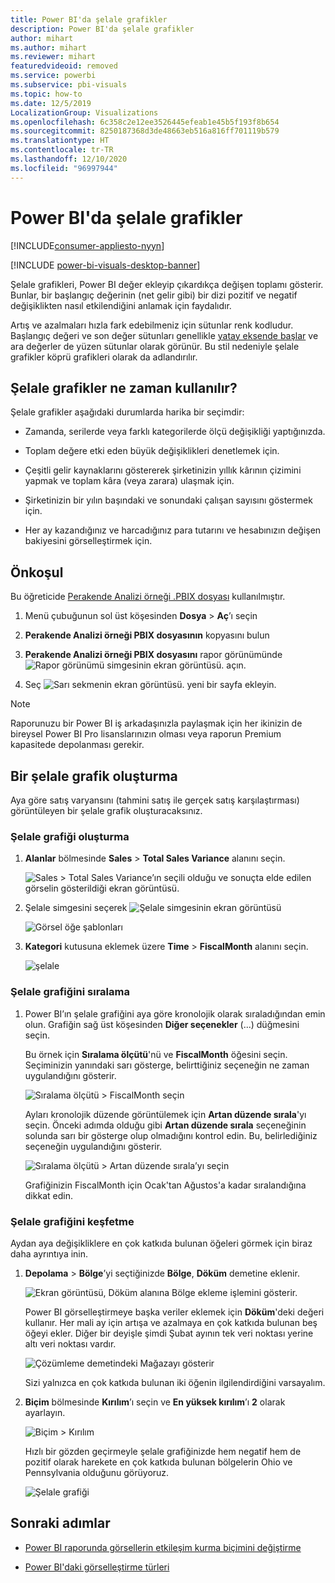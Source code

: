 ```yaml
---
title: Power BI'da şelale grafikler
description: Power BI'da şelale grafikler
author: mihart
ms.author: mihart
ms.reviewer: mihart
featuredvideoid: removed
ms.service: powerbi
ms.subservice: pbi-visuals
ms.topic: how-to
ms.date: 12/5/2019
LocalizationGroup: Visualizations
ms.openlocfilehash: 6c358c2e12ee3526445efeab1e45b5f193f8b654
ms.sourcegitcommit: 8250187368d3de48663eb516a816ff701119b579
ms.translationtype: HT
ms.contentlocale: tr-TR
ms.lasthandoff: 12/10/2020
ms.locfileid: "96997944"
---
```

# <a name="waterfall-charts-in-power-bi"></a>Power BI'da şelale grafikler

[!INCLUDE[consumer-appliesto-nyyn](../includes/consumer-appliesto-nyyn.md)]

[!INCLUDE [power-bi-visuals-desktop-banner](../includes/power-bi-visuals-desktop-banner.md)]

Şelale grafikleri, Power BI değer ekleyip çıkardıkça değişen toplamı gösterir. Bunlar, bir başlangıç değerinin (net gelir gibi) bir dizi pozitif ve negatif değişiklikten nasıl etkilendiğini anlamak için faydalıdır.

Artış ve azalmaları hızla fark edebilmeniz için sütunlar renk kodludur. Başlangıç değeri ve son değer sütunları genellikle [yatay eksende başlar](https://support.office.com/article/Create-a-waterfall-chart-in-Office-2016-for-Windows-8de1ece4-ff21-4d37-acd7-546f5527f185#BKMK_Float "yatay eksende başlat") ve ara değerler de yüzen sütunlar olarak görünür. Bu stil nedeniyle şelale grafikler köprü grafikleri olarak da adlandırılır.

## <a name="when-to-use-a-waterfall-chart"></a>Şelale grafikler ne zaman kullanılır?

Şelale grafikler aşağıdaki durumlarda harika bir seçimdir:

* Zamanda, serilerde veya farklı kategorilerde ölçü değişikliği yaptığınızda.

* Toplam değere etki eden büyük değişiklikleri denetlemek için.

* Çeşitli gelir kaynaklarını göstererek şirketinizin yıllık kârının çizimini yapmak ve toplam kâra (veya zarara) ulaşmak için.

* Şirketinizin bir yılın başındaki ve sonundaki çalışan sayısını göstermek için.

* Her ay kazandığınız ve harcadığınız para tutarını ve hesabınızın değişen bakiyesini görselleştirmek için.

## <a name="prerequisite"></a>Önkoşul

Bu öğreticide [Perakende Analizi örneği .PBIX dosyası](https://download.microsoft.com/download/9/6/D/96DDC2FF-2568-491D-AAFA-AFDD6F763AE3/Retail%20Analysis%20Sample%20PBIX.pbix) kullanılmıştır.

1. Menü çubuğunun sol üst köşesinden **Dosya** > **Aç**’ı seçin
   
2. **Perakende Analizi örneği PBIX dosyasının** kopyasını bulun

1. **Perakende Analizi örneği PBIX dosyasını** rapor görünümünde ![Rapor görünümü simgesinin ekran görüntüsü.](media/power-bi-visualization-kpi/power-bi-report-view.png) açın.

1. Seç ![Sarı sekmenin ekran görüntüsü.](media/power-bi-visualization-kpi/power-bi-yellow-tab.png) yeni bir sayfa ekleyin.

> [!NOTE]
> Raporunuzu bir Power BI iş arkadaşınızla paylaşmak için her ikinizin de bireysel Power BI Pro lisanslarınızın olması veya raporun Premium kapasitede depolanması gerekir.    

## <a name="create-a-waterfall-chart"></a>Bir şelale grafik oluşturma

Aya göre satış varyansını (tahmini satış ile gerçek satış karşılaştırması) görüntüleyen bir şelale grafik oluşturacaksınız.

### <a name="build-the-waterfall-chart"></a>Şelale grafiği oluşturma

1. **Alanlar** bölmesinde **Sales**  > **Total Sales Variance** alanını seçin.

   ![Sales > Total Sales Variance’ın seçili olduğu ve sonuçta elde edilen görselin gösterildiği ekran görüntüsü.](media/power-bi-visualization-waterfall-charts/power-bi-bar.png)

1. Şelale simgesini seçerek ![Şelale simgesinin ekran görüntüsü](media/power-bi-visualization-waterfall-charts/power-bi-waterfall-icon.png)

    ![Görsel öğe şablonları](media/power-bi-visualization-waterfall-charts/convert-waterfall.png)

1. **Kategori** kutusuna eklemek üzere **Time** > **FiscalMonth** alanını seçin.

    ![şelale](media/power-bi-visualization-waterfall-charts/power-bi-waterfall-month.png)

### <a name="sort-the-waterfall-chart"></a>Şelale grafiğini sıralama

1. Power BI’ın şelale grafiğini aya göre kronolojik olarak sıraladığından emin olun. Grafiğin sağ üst köşesinden **Diğer seçenekler** (...) düğmesini seçin.

    Bu örnek için **Sıralama ölçütü**'nü ve **FiscalMonth** öğesini seçin. Seçiminizin yanındaki sarı gösterge, belirttiğiniz seçeneğin ne zaman uygulandığını gösterir.

    ![Sıralama ölçütü > FiscalMonth seçin](media/power-bi-visualization-waterfall-charts/power-bi-sort-by-fiscalmonth.png)
    
    Ayları kronolojik düzende görüntülemek için **Artan düzende sırala**'yı seçin. Önceki adımda olduğu gibi **Artan düzende sırala** seçeneğinin solunda sarı bir gösterge olup olmadığını kontrol edin. Bu, belirlediğiniz seçeneğin uygulandığını gösterir.

    ![Sıralama ölçütü > Artan düzende sırala’yı seçin](media/power-bi-visualization-waterfall-charts/power-bi-waterfall-ascending.png)

    

    Grafiğinizin FiscalMonth için Ocak'tan Ağustos'a kadar sıralandığına dikkat edin.  

### <a name="explore-the-waterfall-chart"></a>Şelale grafiğini keşfetme

Aydan aya değişikliklere en çok katkıda bulunan öğeleri görmek için biraz daha ayrıntıya inin.

1.  **Depolama** > **Bölge**’yi seçtiğinizde **Bölge**, **Döküm** demetine eklenir.

    ![Ekran görüntüsü, Döküm alanına Bölge ekleme işlemini gösterir.](media/power-bi-visualization-waterfall-charts/power-bi-waterfall-breakdown.png)

    Power BI görselleştirmeye başka veriler eklemek için **Döküm**'deki değeri kullanır. Her mali ay için artışa ve azalmaya en çok katkıda bulunan beş öğeyi ekler. Diğer bir deyişle şimdi Şubat ayının tek veri noktası yerine altı veri noktası vardır.  

    ![Çözümleme demetindeki Mağazayı gösterir](media/power-bi-visualization-waterfall-charts/power-bi-waterfall-breakdown-default.png)

    Sizi yalnızca en çok katkıda bulunan iki öğenin ilgilendirdiğini varsayalım.

1. **Biçim** bölmesinde **Kırılım**’ı seçin ve **En yüksek kırılım**’ı **2** olarak ayarlayın.

    ![Biçim > Kırılım](media/power-bi-visualization-waterfall-charts/power-bi-waterfall-breakdown-two.png)

    Hızlı bir gözden geçirmeyle şelale grafiğinizde hem negatif hem de pozitif olarak harekete en çok katkıda bulunan bölgelerin Ohio ve Pennsylvania olduğunu görüyoruz.

    ![Şelale grafiği](media/power-bi-visualization-waterfall-charts/power-bi-axis-waterfall.png)

## <a name="next-steps"></a>Sonraki adımlar

* [Power BI raporunda görsellerin etkileşim kurma biçimini değiştirme](../create-reports/service-reports-visual-interactions.md)

* [Power BI'daki görselleştirme türleri](power-bi-visualization-types-for-reports-and-q-and-a.md)

